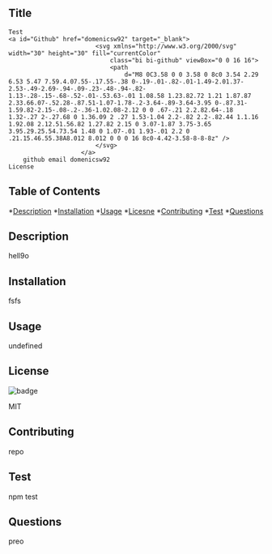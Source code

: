 ## Title 
    Test
    <a id="Github" href="domenicsw92" target="_blank">
                            <svg xmlns="http://www.w3.org/2000/svg" width="30" height="30" fill="currentColor"
                                class="bi bi-github" viewBox="0 0 16 16">
                                <path
                                    d="M8 0C3.58 0 0 3.58 0 8c0 3.54 2.29 6.53 5.47 7.59.4.07.55-.17.55-.38 0-.19-.01-.82-.01-1.49-2.01.37-2.53-.49-2.69-.94-.09-.23-.48-.94-.82-1.13-.28-.15-.68-.52-.01-.53.63-.01 1.08.58 1.23.82.72 1.21 1.87.87 2.33.66.07-.52.28-.87.51-1.07-1.78-.2-3.64-.89-3.64-3.95 0-.87.31-1.59.82-2.15-.08-.2-.36-1.02.08-2.12 0 0 .67-.21 2.2.82.64-.18 1.32-.27 2-.27.68 0 1.36.09 2 .27 1.53-1.04 2.2-.82 2.2-.82.44 1.1.16 1.92.08 2.12.51.56.82 1.27.82 2.15 0 3.07-1.87 3.75-3.65 3.95.29.25.54.73.54 1.48 0 1.07-.01 1.93-.01 2.2 0 .21.15.46.55.38A8.012 8.012 0 0 0 16 8c0-4.42-3.58-8-8-8z" />
                            </svg>
                        </a>
        github email domenicsw92
    License 
## Table of Contents 

*[Description](#description)
*[Installation](#installation)
*[Usage](#usage)
*[Licesne](#license)
*[Contributing](#contributing)
*[Test](#test)
*[Questions](#questions)

## Description 

hell9o

## Installation

fsfs

## Usage

undefined

## License
![badge](https://img.shields.io/badge/license-MIT-brightgreen) 

MIT

## Contributing

repo

## Test 

npm test

## Questions 

preo  